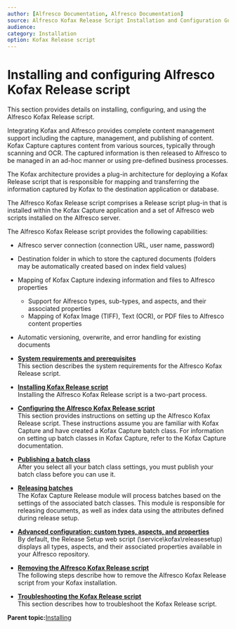 ```yaml
---
author: [Alfresco Documentation, Alfresco Documentation]
source: Alfresco Kofax Release Script Installation and Configuration Guide \(Beta\)
audience: 
category: Installation
option: Kofax Release script
---
```


# Installing and configuring Alfresco Kofax Release script

This section provides details on installing, configuring, and using the Alfresco Kofax Release script.

Integrating Kofax and Alfresco provides complete content management support including the capture, management, and publishing of content. Kofax Capture captures content from various sources, typically through scanning and OCR. The captured information is then released to Alfresco to be managed in an ad-hoc manner or using pre-defined business processes.

The Kofax architecture provides a plug-in architecture for deploying a Kofax Release script that is responsible for mapping and transferring the information captured by Kofax to the destination application or database.

The Alfresco Kofax Release script comprises a Release script plug-in that is installed within the Kofax Capture application and a set of Alfresco web scripts installed on the Alfresco server.

The Alfresco Kofax Release script provides the following capabilities:

-   Alfresco server connection \(connection URL, user name, password\)
-   Destination folder in which to store the captured documents \(folders may be automatically created based on index field values\)
-   Mapping of Kofax Capture indexing information and files to Alfresco properties
    -   Support for Alfresco types, sub-types, and aspects, and their associated properties
    -   Mapping of Kofax Image \(TIFF\), Text \(OCR\), or PDF files to Alfresco content properties
-   Automatic versioning, overwrite, and error handling for existing documents

-   **[System requirements and prerequisites](../concepts/kofax-reqs.md)**  
This section describes the system requirements for the Alfresco Kofax Release script.
-   **[Installing Kofax Release script](../tasks/kofax-install.md)**  
Installing the Alfresco Kofax Release script is a two-part process.
-   **[Configuring the Alfresco Kofax Release script](../concepts/kofax-config.md)**  
This section provides instructions on setting up the Alfresco Kofax Release script. These instructions assume you are familiar with Kofax Capture and have created a Kofax Capture batch class. For information on setting up batch classes in Kofax Capture, refer to the Kofax Capture documentation.
-   **[Publishing a batch class](../tasks/kofax-publishbatchclass.md)**  
After you select all your batch class settings, you must publish your batch class before you can use it.
-   **[Releasing batches](../tasks/kofax-releasebatches.md)**  
The Kofax Capture Release module will process batches based on the settings of the associated batch classes. This module is responsible for releasing documents, as well as index data using the attributes defined during release setup.
-   **[Advanced configuration: custom types, aspects, and properties](../tasks/kofax-advconfig.md)**  
By default, the Release Setup web script \(\\service\\kofax\\releasesetup\) displays all types, aspects, and their associated properties available in your Alfresco repository.
-   **[Removing the Alfresco Kofax Release script](../tasks/kofax-remove.md)**  
The following steps describe how to remove the Alfresco Kofax Release script from your Kofax installation.
-   **[Troubleshooting the Kofax Release script](../concepts/kofax-troubleshooting.md)**  
This section describes how to troubleshoot the Kofax Release script.

**Parent topic:**[Installing](../concepts/master-ch-install.md)

